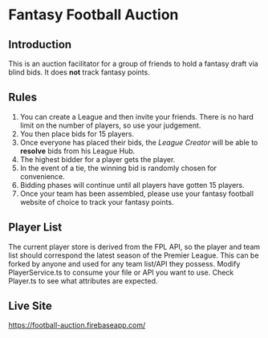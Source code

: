 # Fantasy Football Auction
## Introduction
This is an auction facilitator for a group of friends to hold a fantasy draft via blind bids. It does **not** track fantasy points.

## Rules
1. You can create a League and then invite your friends. There is no hard limit on the number of players, so use your judgement.
2. You then place bids for 15 players.
3. Once everyone has placed their bids, the *League Creator* will be able to **resolve** bids from his League Hub.
4. The highest bidder for a player gets the player.
5. In the event of a tie, the winning bid is randomly chosen for convenience.
6. Bidding phases will continue until all players have gotten 15 players.
7. Once your team has been assembled, please use your fantasy football website of choice to track your fantasy points.

## Player List
The current player store is derived from the FPL API, so the player and team list should correspond the latest season of the Premier League. This can be forked by anyone and used for any team list/API they possess. Modify PlayerService.ts to consume your file or API you want to use. Check Player.ts to see what attributes are expected.

## Live Site
https://football-auction.firebaseapp.com/
